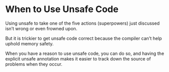 # When to Use Unsafe Code

Using unsafe to take one of the five actions (superpowers) just discussed isn’t wrong or even frowned upon.

But it is trickier to get unsafe code correct because the compiler can’t help uphold memory safety.

When you have a reason to use unsafe code, you can do so, and having the explicit unsafe annotation makes it easier to track down the source of problems when they occur.